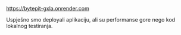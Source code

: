https://bytepit-gxla.onrender.com

Uspješno smo deployali aplikaciju, ali su performanse gore nego kod lokalnog testiranja.
